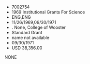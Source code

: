 * 7002754
* 1969 Institutional Grants For Science
* ENG,ENG
* 11/26/1969,09/30/1971
*  . None, College of Wooster
* Standard Grant
*   name not available
* 09/30/1971
* USD 38,356.00

NONE